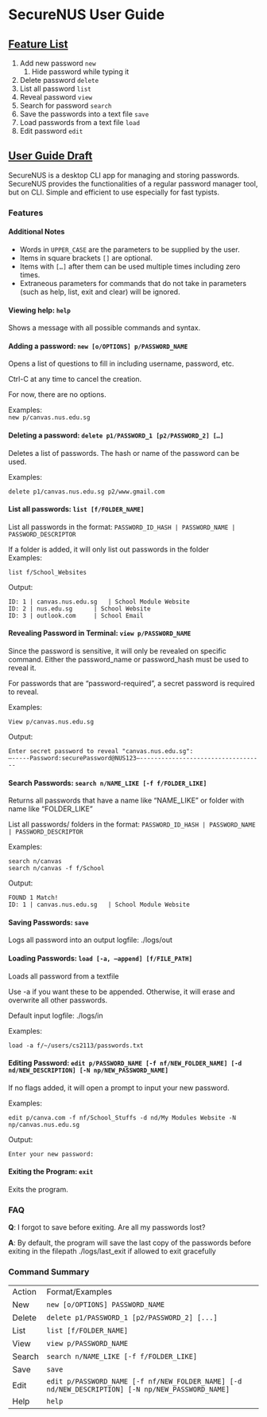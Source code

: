 # **SecureNUS User Guide**


## **<span style="text-decoration:underline;">Feature List</span>**



1. Add new password `new`
    1. Hide password while typing it
2. Delete password `delete`
3. List all password `list`
4. Reveal password `view`
5. Search for password `search`
6. Save the passwords into a text file `save`
7. Load passwords from a text file `load`
8. Edit password `edit`


## **<span style="text-decoration:underline;">User Guide Draft</span>**

SecureNUS is a desktop CLI app for managing and storing passwords. SecureNUS provides the functionalities of a regular password manager tool, but on CLI. Simple and efficient to use especially for fast typists.


### Features


#### Additional Notes



* Words in `UPPER_CASE` are the parameters to be supplied by the user.
* Items in square brackets `[]` are optional.
* Items with `[…]` after them can be used multiple times including zero times.
* Extraneous parameters for commands that do not take in parameters (such as help, list, exit and clear) will be ignored.


#### Viewing help: `help`

Shows a message with all possible commands and syntax.


#### Adding a password: `new [o/OPTIONS] p/PASSWORD_NAME `

Opens a list of questions to fill in including username, password, etc.

Ctrl-C at any time to cancel the creation.

For now, there are no options.

Examples: \
`new p/canvas.nus.edu.sg`


#### Deleting a password: `delete p1/PASSWORD_1 [p2/PASSWORD_2] […]`

Deletes a list of passwords. The hash or name of the password can be used.

Examples:


```
delete p1/canvas.nus.edu.sg p2/www.gmail.com
```



#### List all passwords: `list [f/FOLDER_NAME]`

List all passwords in the format: `PASSWORD_ID_HASH | PASSWORD_NAME | PASSWORD_DESCRIPTOR `

If a folder is added, it will only list out passwords in the folder \
Examples:


```
list f/School_Websites
```


Output:


```
ID: 1 | canvas.nus.edu.sg	| School Module Website	
ID: 2 | nus.edu.sg		| School Website		
ID: 3 | outlook.com		| School Email		
```



#### Revealing Password in Terminal: `view p/PASSWORD_NAME`

Since the password is sensitive, it will only be revealed on specific command. Either the password_name or password_hash must be used to reveal it.

For passwords that are “password-required”, a secret password is required to reveal.

Examples:


```
View p/canvas.nus.edu.sg
```


Output:


```
Enter secret password to reveal "canvas.nus.edu.sg":				
—-----Password:securePassword@NUS123—-----------------------------------
```



#### Search Passwords: `search n/NAME_LIKE [-f f/FOLDER_LIKE]`

Returns all passwords that have a name like “NAME_LIKE” or folder with name like “FOLDER_LIKE”

List all passwords/ folders in the format: `PASSWORD_ID_HASH | PASSWORD_NAME | PASSWORD_DESCRIPTOR `

Examples:


```
search n/canvas
search n/canvas -f f/School
```


Output:


```
FOUND 1 Match!
ID: 1 | canvas.nus.edu.sg	| School Module Website	
```



#### Saving Passwords: `save`

Logs all password into an output logfile: ./logs/out


#### Loading Passwords: `load [-a, –append] [f/FILE_PATH]`

Loads all password from a textfile

Use -a if you want these to be appended. Otherwise, it will erase and overwrite all other passwords.

Default input logfile: ./logs/in

Examples:


```
load -a f/~/users/cs2113/passwords.txt
```



#### Editing Password: `edit p/PASSWORD_NAME [-f nf/NEW_FOLDER_NAME] [-d nd/NEW_DESCRIPTION] [-N np/NEW_PASSWORD_NAME] `

If no flags added, it will open a prompt to input your new password.

Examples:


```
edit p/canva.com -f nf/School_Stuffs -d nd/My Modules Website -N np/canvas.nus.edu.sg
```


Output:


```
Enter your new password:							
```



#### Exiting the Program: `exit `

Exits the program.


### FAQ

**Q**: I forgot to save before exiting. Are all my passwords lost?

**A**: By default, the program will save the last copy of the passwords before exiting in the filepath ./logs/last_exit if allowed to exit gracefully


### Command Summary


<table>
  <tr>
   <td>Action
   </td>
   <td>Format/Examples
   </td>
  </tr>
  <tr>
   <td>New
   </td>
   <td><code>new [o/OPTIONS] PASSWORD_NAME </code>
   </td>
  </tr>
  <tr>
   <td>Delete
   </td>
   <td><code>delete p1/PASSWORD_1 [p2/PASSWORD_2] [...]</code>
   </td>
  </tr>
  <tr>
   <td>List
   </td>
   <td><code>list [f/FOLDER_NAME]</code>
   </td>
  </tr>
  <tr>
   <td>View
   </td>
   <td><code>view p/PASSWORD_NAME</code>
   </td>
  </tr>
  <tr>
   <td>Search
   </td>
   <td><code>search n/NAME_LIKE [-f f/FOLDER_LIKE]</code>
   </td>
  </tr>
  <tr>
   <td>Save
   </td>
   <td><code>save</code>
   </td>
  </tr>
  <tr>
   <td>Edit
   </td>
   <td><code>edit p/PASSWORD_NAME [-f nf/NEW_FOLDER_NAME] [-d nd/NEW_DESCRIPTION] [-N np/NEW_PASSWORD_NAME]</code>
   </td>
  </tr>
  <tr>
   <td>Help
   </td>
   <td><code>help</code>
   </td>
  </tr>
</table>

